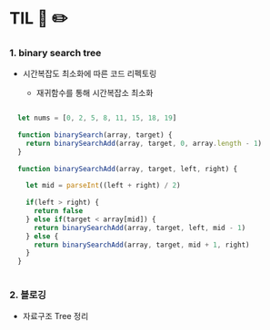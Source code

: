 # TIL 📖 ✏️


 ### 1. binary search tree 
  
  - 시간복잡도 최소화에 따른 코드 리펙토링

     * 재귀함수를 통해 시간복잡소 최소화
  
  ```js
  
    let nums = [0, 2, 5, 8, 11, 15, 18, 19] 
    
    function binarySearch(array, target) {
      return binarySearchAdd(array, target, 0, array.length - 1)
    }
    
    function binarySearchAdd(array, target, left, right) {
      
      let mid = parseInt((left + right) / 2) 
      
      if(left > right) {
        return false
      } else if(target < array[mid]) {
        return binarySearchAdd(array, target, left, mid - 1)
      } else {
        return binarySearchAdd(array, target, mid + 1, right)
      }
    }
    
   ```
     

 ### 2. 블로깅
 
  - 자료구조 Tree 정리
